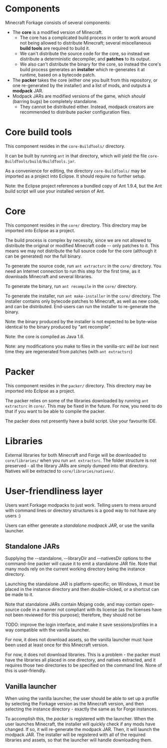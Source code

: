 Components
==========

Minecraft Forkage consists of several components:

* The **core** is a modified version of Minecraft.
    * The core has a complicated build process in order to work around not being allowed to distribute Minecraft;
        several miscellaneous **build tools** are required to build it.
    * We can't distribute the source code for the core, so instead we distribute a deterministic decompiler, and **patches**
        to its output.
    * We also can't distribute the binary for the core, so instead the core's build process generates an **installer**
        which re-generates it at runtime, based on a bytecode patch. 
* The **packer** takes the core (either one you built from this repository, or one re-generated by the installer)
    and a list of mods, and outputs a **modpack** JAR.
* Modpack JARs are modified versions of the game, which *should* (barring bugs) be completely standalone.
    * They cannot be distributed either. Instead, modpack creators are recommended to distribute packer configuration files.

Core build tools
================

This component resides in the `core-BuildTools/` directory.

It can be built by running `ant` in that directory, which will yield the file `core-BuildTools/build/BuildTools.jar`.

As a convenience for editing, the directory `core-BuildTools/` may be imported as a project into Eclipse. It should require no
further setup.

Note: the Eclipse project references a bundled copy of Ant 1.9.4, but the Ant build script will use your installed version of Ant.



Core
====

This component resides in the `core/` directory. This directory may be imported into Eclipse as a project.

The build process is complex by necessity, since we are not allowed to distribute the original or modified Minecraft code --
only patches to it. This means we may not distribute the full source code for the core (although it can be generated) nor the
full binary.

To generate the source code, run `ant extractsrc` in the `core/` directory.
You need an Internet connection to run this step for the first time, as it downloads Minecraft and several libraries.

To generate the binary, run `ant recompile` in the `core/` directory.

To generate the installer, run `ant make-installer` in the `core/` directory. The installer contains only bytecode patches to
Minecraft, as well as new code, and can be distributed. End-users can run the installer to re-generate the binary.

Note: the binary produced by the installer is not expected to be byte-wise identical to the binary produced by "ant recompile".

Note: the core is compiled as Java 1.6.

Note: any modifications you make to files in the vanilla-src *will be lost* next time they are regenerated from patches (with
`ant extractsrc`)




Packer
======

This component resides in the `packer/` directory. This directory may be imported into Eclipse as a project.

The packer relies on some of the libraries downloaded by running `ant extractsrc` in `core/`. This may be fixed in the future.
For now, you need to do that if you want to be able to compile the packer.

The packer does not presently have a build script. Use your favourite IDE.



Libraries
=========

External libraries for both Minecraft and Forge will be downloaded to `core/libraries/` when you run `ant extractsrc`.
The folder structure is not preserved - all the library JARs are simply dumped into that directory.
Natives will be extracted to `core/libraries/natives/`.


User-friendliness layer
=======================

Users want Forkage modpacks to just work. Telling users to mess around with command lines or directory structures is a good way to not have any users :)

Users can either generate a *standalone modpack JAR*, or use the vanilla launcher.

## Standalone JARs

Supplying the --standalone, --libraryDir and --nativesDir options to the command-line packer will cause it to emit a
standalone JAR file. Note that many mods rely on the current working directory being the instance directory.

Launching the standalone JAR is platform-specific; on Windows, it must be placed in the instance directory and then
double-clicked, or a shortcut can be made to it.

Note that standalone JARs contain Mojang code, and may contain open-source code in a manner not compliant with its license (as the licenses have not been reviewed for this purpose); therefore, they should not be 

TODO: improve the login interface, and make it save sessions/profiles in a way compatible with the vanilla launcher.

For now, it does not download assets, so the vanilla launcher must have been used at least once for this Minecraft version.

For now, it does not download libraries. This is a problem - the packer must have the libraries all placed in one directory, and natives extracted, and it requires those two directories to be specified on the command line. None of this is user-friendly.

## Vanilla launcher

When using the vanilla launcher, the user should be able to set up a profile by selecting the Forkage version as the Minecraft
version, and then selecting the instance directory - exactly the same as for Forge instances.

To accomplish this, the *packer* is registered with the launcher. When the user launches Minecraft, the installer will
quickly check if any mods have changed. If so, it will re-generate the modpack JAR. Then, it will launch the modpack JAR.
The installer will be registered with all of the required libraries and assets, so that the launcher will handle downloading them.

